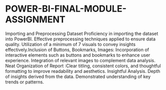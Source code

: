 # POWER-BI-FINAL-MODULE-ASSIGNMENT
Importing and Preprocessing Dataset Proficiency in importing the dataset into PowerBI. Effective preprocessing techniques applied to ensure data quality. Utilization of a minimum of 7 visuals to convey insights effectively.Inclusion of Buttons, Bookmarks, Images: Incorporation of interactive elements such as buttons and bookmarks to enhance user experience. Integration of relevant images to complement data analysis. Neat Organization of Report :Clear titling, consistent colors, and thoughtful formatting to improve readability and aesthetics. Insightful Analysis. Depth of insights derived from the data. Demonstrated understanding of key trends or patterns. 
